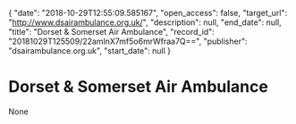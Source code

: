{
  "date": "2018-10-29T12:55:09.585167", 
  "open_access": false, 
  "target_url": "http://www.dsairambulance.org.uk/", 
  "description": null, 
  "end_date": null, 
  "title": "Dorset & Somerset Air Ambulance", 
  "record_id": "20181029T125509/22amlnX7mf5o6mrWfraa7Q==", 
  "publisher": "dsairambulance.org.uk", 
  "start_date": null
}

# Dorset & Somerset Air Ambulance

None